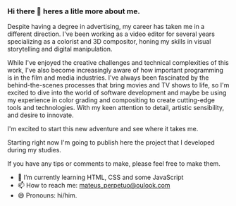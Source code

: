 ### Hi there 👋 heres a litle more about me.

Despite having a degree in advertising, my career has taken me in a different direction. I've been working as a video editor for several years specializing as a colorist and 3D compositor, honing my skills in visual storytelling and digital manipulation. 

While I've enjoyed the creative challenges and technical complexities of this work, I've also become increasingly aware of how important programming is in the film and media industries. I've always been fascinated by the behind-the-scenes processes that bring movies and TV shows to life, so I'm excited to dive into the world of software development and maybe be using my experience in color grading and compositing to create cutting-edge tools and technologies. With my keen attention to detail, artistic sensibility, and desire to innovate.

I'm excited to start this new adventure and see where it takes me. 


Starting right now I'm going to publish here the project that I developed during my studies. 


If you have any tips or comments to make, please feel free to make them.



- 🌱 I’m currently learning HTML, CSS and some JavaScript
- 📫 How to reach me: mateus_perpetuo@oulook.com
- 😄 Pronouns: hi/him.

